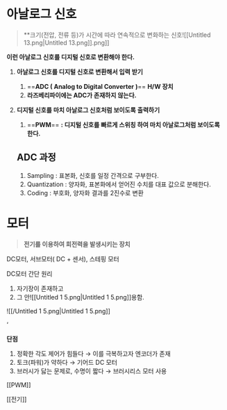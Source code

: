   

# 아날로그 신호

> **크기(전압, 전류 등)가 시간에 따라 연속적으로 변화하는 신호![[Untitled 13.png|Untitled 13.png]].png]]

  

**이런 아날로그 신호를 디지털 신호로 변환해야 한다.**

1. **아날로그 신호를 디지털 신호로 변환해서 입력 받기**
    1. ==**ADC ( Analog to Digital Converter )**== **H/W 장치**
    2. **라즈베리파이에는 ADC가 존재하지 않는다.**
2. **디지털 신호를 마치 아날로그 신호처럼 보이도록 출력하기**
    
    1. ==**PWM**== **: 디지털 신호를 빠르게 스위칭 하여 마치 아날로그처럼 보이도록 한다.**
    
      
    
      
    
    ## ADC 과정
    
    1. Sampling : 표본화, 신호를 일정 간격으로 구부한다.
    2. Quantization : 양자화, 표본화에서 얻어진 수치를 대표 값으로 분해한다.
    3. Coding : 부호화, 양자화 결과를 2진수로 변환

  

# 모터

> **전기를 이용하여 회전력을 발생시키는 장치**

DC모터, 서브모터( DC + 센서), 스테핑 모터

  

DC모터 간단 원리

1. 자기장이 존재하고
2. 그 안![[Untitled 1 5.png|Untitled 1 5.png]]용함.

![[/Untitled 1 5.png|Untitled 1 5.png]]

‘

**단점**

1. 정확한 각도 제어가 힘들다 → 이를 극복하고자 엔코더가 존재
2. 토크(파워)가 약하다 → 기어드 DC 모터
3. 브러시가 닳는 문제로, 수명이 짧다 → 브러시리스 모터 사용

  

[[PWM]]

[[전기]]